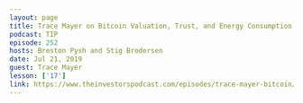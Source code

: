 ```yaml
---
layout: page
title: Trace Mayer on Bitcoin Valuation, Trust, and Energy Consumption
podcast: TIP
episode: 252
hosts: Breston Pysh and Stig Brodersen
date: Jul 21, 2019
guest: Trace Mayer
lesson: ['17']
link: https://www.theinvestorspodcast.com/episodes/trace-mayer-bitcoin/
---
```

